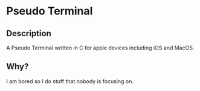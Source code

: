 # Pseudo Terminal
## Description
A Pseudo Terminal written in C for apple devices including iOS and MacOS.
## Why?
I am bored so I do stuff that nobody is focusing on.
